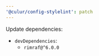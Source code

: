 ```yaml
---
'@culur/config-stylelint': patch
---
```


Update dependencies:

- `devDependencies`:
  - `rimraf@^6.0.0`

